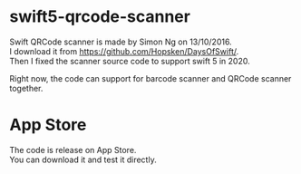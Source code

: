 # swift5-qrcode-scanner
Swift QRCode scanner is made by Simon Ng on 13/10/2016.    
I download it from https://github.com/Hopsken/DaysOfSwift/.   
Then I fixed the scanner source code to support swift 5 in 2020.  

Right now, the code can support for barcode scanner and QRCode scanner together. 

# App Store
The code is release on App Store.  
You can download it and test it directly.   
